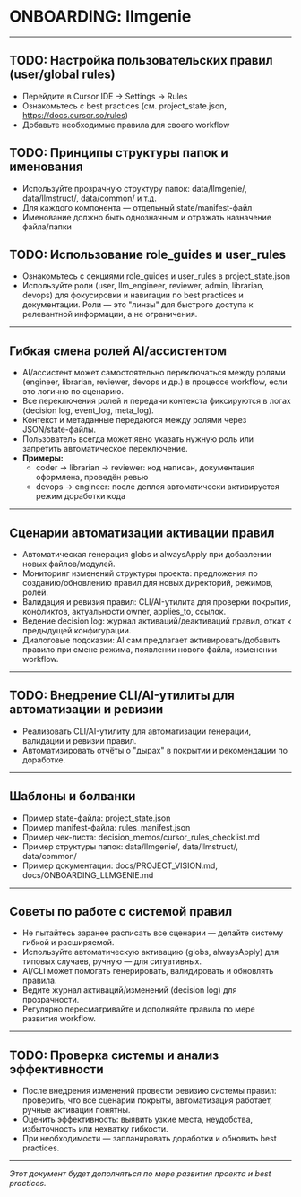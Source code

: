 # ONBOARDING: llmgenie

---

## TODO: Настройка пользовательских правил (user/global rules)
- Перейдите в Cursor IDE → Settings → Rules
- Ознакомьтесь с best practices (см. project_state.json, https://docs.cursor.so/rules)
- Добавьте необходимые правила для своего workflow

## TODO: Принципы структуры папок и именования
- Используйте прозрачную структуру папок: data/llmgenie/, data/llmstruct/, data/common/ и т.д.
- Для каждого компонента — отдельный state/manifest-файл
- Именование должно быть однозначным и отражать назначение файла/папки

## TODO: Использование role_guides и user_rules
- Ознакомьтесь с секциями role_guides и user_rules в project_state.json
- Используйте роли (user, llm_engineer, reviewer, admin, librarian, devops) для фокусировки и навигации по best practices и документации. Роли — это "линзы" для быстрого доступа к релевантной информации, а не ограничения.

---

## Гибкая смена ролей AI/ассистентом
- AI/ассистент может самостоятельно переключаться между ролями (engineer, librarian, reviewer, devops и др.) в процессе workflow, если это логично по сценарию.
- Все переключения ролей и передачи контекста фиксируются в логах (decision log, event_log, meta_log).
- Контекст и метаданные передаются между ролями через JSON/state-файлы.
- Пользователь всегда может явно указать нужную роль или запретить автоматическое переключение.
- **Примеры:**
  - coder → librarian → reviewer: код написан, документация оформлена, проведён ревью
  - devops → engineer: после деплоя автоматически активируется режим доработки кода

---

## Сценарии автоматизации активации правил
- Автоматическая генерация globs и alwaysApply при добавлении новых файлов/модулей.
- Мониторинг изменений структуры проекта: предложения по созданию/обновлению правил для новых директорий, режимов, ролей.
- Валидация и ревизия правил: CLI/AI-утилита для проверки покрытия, конфликтов, актуальности owner, applies_to, ссылок.
- Ведение decision log: журнал активаций/деактиваций правил, откат к предыдущей конфигурации.
- Диалоговые подсказки: AI сам предлагает активировать/добавить правило при смене режима, появлении нового файла, изменении workflow.

---

## TODO: Внедрение CLI/AI-утилиты для автоматизации и ревизии
- Реализовать CLI/AI-утилиту для автоматизации генерации, валидации и ревизии правил.
- Автоматизировать отчёты о "дырах" в покрытии и рекомендации по доработке.

---

## Шаблоны и болванки
- Пример state-файла: project_state.json
- Пример manifest-файла: rules_manifest.json
- Пример чек-листа: decision_memos/cursor_rules_checklist.md
- Пример структуры папок: data/llmgenie/, data/llmstruct/, data/common/
- Пример документации: docs/PROJECT_VISION.md, docs/ONBOARDING_LLMGENIE.md

---

## Советы по работе с системой правил
- Не пытайтесь заранее расписать все сценарии — делайте систему гибкой и расширяемой.
- Используйте автоматическую активацию (globs, alwaysApply) для типовых случаев, ручную — для ситуативных.
- AI/CLI может помогать генерировать, валидировать и обновлять правила.
- Ведите журнал активаций/изменений (decision log) для прозрачности.
- Регулярно пересматривайте и дополняйте правила по мере развития workflow.

---

## TODO: Проверка системы и анализ эффективности
- После внедрения изменений провести ревизию системы правил: проверить, что все сценарии покрыты, автоматизация работает, ручные активации понятны.
- Оценить эффективность: выявить узкие места, неудобства, избыточность или нехватку гибкости.
- При необходимости — запланировать доработки и обновить best practices.

---

_Этот документ будет дополняться по мере развития проекта и best practices._ 